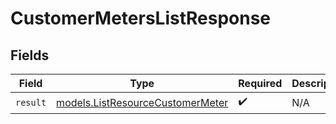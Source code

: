 # CustomerMetersListResponse


## Fields

| Field                                                                      | Type                                                                       | Required                                                                   | Description                                                                |
| -------------------------------------------------------------------------- | -------------------------------------------------------------------------- | -------------------------------------------------------------------------- | -------------------------------------------------------------------------- |
| `result`                                                                   | [models.ListResourceCustomerMeter](../models/listresourcecustomermeter.md) | :heavy_check_mark:                                                         | N/A                                                                        |
